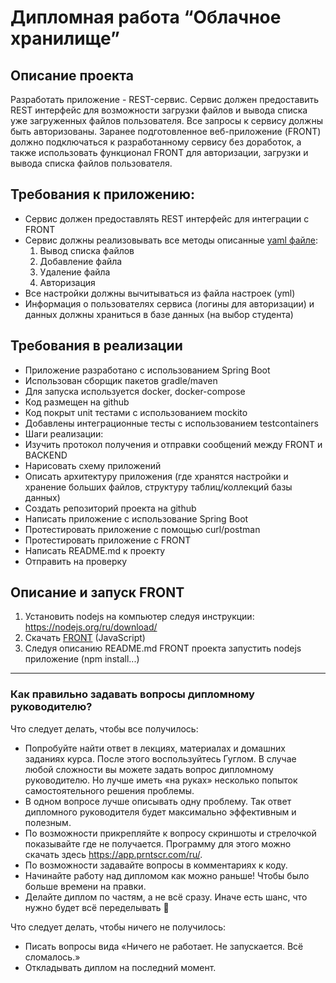 # Дипломная работа “Облачное хранилище”

## Описание проекта

Разработать приложение - REST-сервис. Сервис должен предоставить REST интерфейс для возможности загрузки файлов и вывода списка уже загруженных файлов пользователя. 
Все запросы к сервису должны быть авторизованы. Заранее подготовленное веб-приложение (FRONT) должно подключаться к разработанному сервису без доработок, 
а также использовать функционал FRONT для авторизации, загрузки и вывода списка файлов пользователя.

## Требования к приложению:

- Сервис должен предоставлять REST интерфейс для интеграции с FRONT
- Сервис должны реализовывать все методы описанные [yaml файле](./CloudServiceSpecification.yaml):
  1. Вывод списка файлов
  2. Добавление файла
  3. Удаление файла
  4. Авторизация 
- Все настройки должны вычитываться из файла настроек (yml)
- Информация о пользователях сервиса (логины для авторизации) и данных должны храниться в базе данных (на выбор студента)

## Требования в реализации

- Приложение разработано с использованием Spring Boot
- Использован сборщик пакетов gradle/maven
- Для запуска используется docker, docker-compose
- Код размещен на github
- Код покрыт unit тестами с использованием mockito
- Добавлены интеграционные тесты с использованием testcontainers
- Шаги реализации:
- Изучить протокол получения и отправки сообщений между FRONT и BACKEND
- Нарисовать схему приложений
- Описать архитектуру приложения (где хранятся настройки и хранение больших файлов, структуру таблиц/коллекций базы данных)
- Создать репозиторий проекта на github
- Написать приложение с использование Spring Boot
- Протестировать приложение с помощью curl/postman
- Протестировать приложение с FRONT
- Написать README.md к проекту
- Отправить на проверку

## Описание и запуск FRONT

1. Установить nodejs на компьютер следуя инструкции: https://nodejs.org/ru/download/
2. Скачать [FRONT](./netology-diplom-frontend) (JavaScript)
3. Следуя описанию README.md FRONT проекта запустить nodejs приложение (npm install...)

____________


### Как правильно задавать вопросы дипломному руководителю?

Что следует делать, чтобы все получилось:

- Попробуйте найти ответ в лекциях, материалах и домашних заданиях курса. После этого воспользуйтесь Гуглом. В случае любой сложности вы можете задать вопрос дипломному руководителю. Но лучше иметь «на руках» несколько попыток самостоятельного решения проблемы.
- В одном вопросе лучше описывать одну проблему. Так ответ дипломного руководителя будет максимально эффективным и полезным.
- По возможности прикрепляйте к вопросу скриншоты и стрелочкой показывайте где не получается. Программу для этого можно скачать здесь https://app.prntscr.com/ru/.
- По возможности задавайте вопросы в комментариях к коду.
- Начинайте работу над дипломом как можно раньше! Чтобы было больше времени на правки.
- Делайте диплом по частям, а не всё сразу. Иначе есть шанс, что нужно будет всё переделывать 🙂

Что следует делать, чтобы ничего не получилось:

- Писать вопросы вида «Ничего не работает. Не запускается. Всё сломалось.»
- Откладывать диплом на последний момент.
